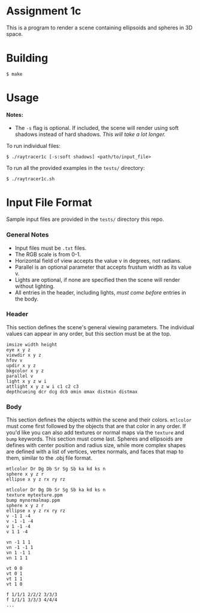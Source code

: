 # Assignment 1c
This is a program to render a scene containing ellipsoids and spheres in 3D space.

# Building
`$ make`

# Usage
#### Notes:

- The `-s` flag is optional. If included, the scene will render using soft shadows instead of hard shadows. _This will take a lot longer._

To run individual files:

`$ ./raytracer1c [-s:soft shadows] <path/to/input_file>`

To run all the provided examples in the `tests/` directory:

`$ ./raytracer1c.sh`

# Input File Format
Sample input files are provided in the `tests/` directory this repo.

### General Notes
- Input files must be `.txt` files.
- The RGB scale is from 0-1.
- Horizontal field of view accepts the value v in degrees, not radians.
- Parallel is an optional parameter that accepts frustum width as its value v.
- Lights are optional, if none are specified then the scene will render without lighting.
- All entries in the header, including lights, _must come before_ entries in the body.

### Header
This section defines the scene's general viewing parameters. The individual values can appear in any order, but this section must be at the top.
```
imsize width height
eye x y z
viewdir x y z
hfov v
updir x y z
bkgcolor x y z
parallel v
light x y z w i
attlight x y z w i c1 c2 c3
depthcueing dcr dcg dcb αmin αmax distmin distmax
```
### Body
This section defines the objects within the scene and their colors. `mtlcolor` must come first followed by the objects that are that color in any order. If you'd like you can also add textures or normal maps via the `texture` and `bump` keywords. This section must come last. Spheres and ellipsoids are defines with center position and radius size, while more complex shapes are defined with a list of vertices, vertex normals, and faces that map to them, similar to the .obj file format.
```
mtlcolor Dr Dg Db Sr Sg Sb ka kd ks n
sphere x y z r
ellipse x y z rx ry rz

mtlcolor Dr Dg Db Sr Sg Sb ka kd ks n
texture mytexture.ppm
bump mynormalmap.ppm
sphere x y z r
ellipse x y z rx ry rz
v -1 1 -4
v -1 -1 -4
v 1 -1 -4
v 1 1 -4

vn -1 1 1
vn -1 -1 1
vn 1 -1 1
vn 1 1 1

vt 0 0
vt 0 1
vt 1 1
vt 1 0

f 1/1/1 2/2/2 3/3/3
f 1/1/1 3/3/3 4/4/4
...
```
